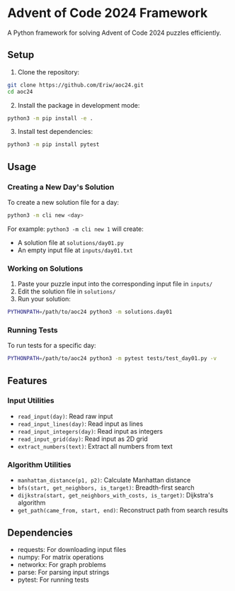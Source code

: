 # Advent of Code 2024 Framework

A Python framework for solving Advent of Code 2024 puzzles efficiently.

## Setup

1. Clone the repository:
```bash
git clone https://github.com/Eriw/aoc24.git
cd aoc24
```

2. Install the package in development mode:
```bash
python3 -m pip install -e .
```

3. Install test dependencies:
```bash
python3 -m pip install pytest
```

## Usage

### Creating a New Day's Solution

To create a new solution file for a day:
```bash
python3 -m cli new <day>
```
For example: `python3 -m cli new 1` will create:
- A solution file at `solutions/day01.py`
- An empty input file at `inputs/day01.txt`

### Working on Solutions

1. Paste your puzzle input into the corresponding input file in `inputs/`
2. Edit the solution file in `solutions/`
3. Run your solution:
```bash
PYTHONPATH=/path/to/aoc24 python3 -m solutions.day01
```

### Running Tests

To run tests for a specific day:
```bash
PYTHONPATH=/path/to/aoc24 python3 -m pytest tests/test_day01.py -v
```

## Features

### Input Utilities
- `read_input(day)`: Read raw input
- `read_input_lines(day)`: Read input as lines
- `read_input_integers(day)`: Read input as integers
- `read_input_grid(day)`: Read input as 2D grid
- `extract_numbers(text)`: Extract all numbers from text

### Algorithm Utilities
- `manhattan_distance(p1, p2)`: Calculate Manhattan distance
- `bfs(start, get_neighbors, is_target)`: Breadth-first search
- `dijkstra(start, get_neighbors_with_costs, is_target)`: Dijkstra's algorithm
- `get_path(came_from, start, end)`: Reconstruct path from search results

## Dependencies
- requests: For downloading input files
- numpy: For matrix operations
- networkx: For graph problems
- parse: For parsing input strings
- pytest: For running tests